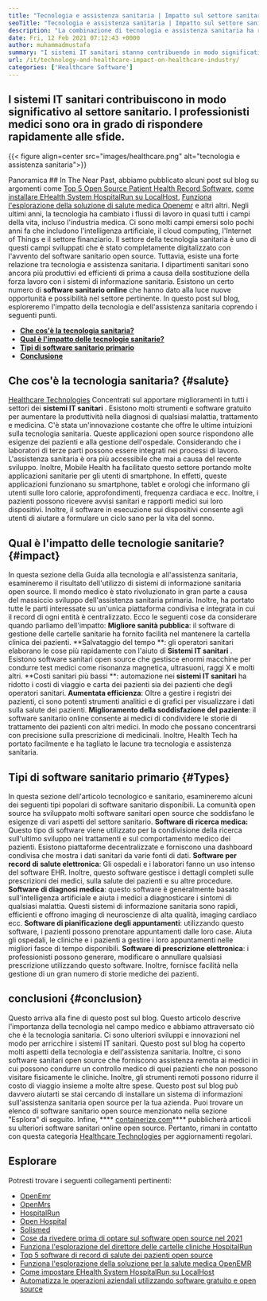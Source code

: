```yaml
---
title: "Tecnologia e assistenza sanitaria | Impatto sul settore sanitario" 
seoTitle: "Tecnologia e assistenza sanitaria | Impatto sul settore sanitario" 
description: "La combinazione di tecnologia e assistenza sanitaria ha rivoluzionato il dipartimento medico. Esploriamo l'impatto e i tipi di software sanitario." 
date: Fri, 12 Feb 2021 07:12:43 +0000
author: muhammadmustafa
summary: "I sistemi IT sanitari stanno contribuendo in modo significativo al settore sanitario. I professionisti medici sono ora in grado di rispondere rapidamente alle sfide." 
url: /it/technology-and-healthcare-impact-on-healthcare-industry/
categories: ['Healthcare Software']
---
```


## I sistemi IT sanitari contribuiscono in modo significativo al settore sanitario. I professionisti medici sono ora in grado di rispondere rapidamente alle sfide.

{{< figure align=center src="images/healthcare.png" alt="tecnologia e assistenza sanitaria">}}


Panoramica ##
In The Near Past, abbiamo pubblicato alcuni post sul blog su argomenti come [Top 5 Open Source Patient Health Record Software][1], [come installare EHealth System HospitalRun su LocalHost][2], [Funziona l'esplorazione della soluzione di salute medica Openemr][3] e altri altri. Negli ultimi anni, la tecnologia ha cambiato i flussi di lavoro in quasi tutti i campi della vita, incluso l'industria medica. Ci sono molti campi emersi solo pochi anni fa che includono l'intelligenza artificiale, il cloud computing, l'Internet of Things e il settore finanziario. Il settore della tecnologia sanitaria è uno di questi campi sviluppati che è stato completamente digitalizzato con l'avvento del software sanitario open source. Tuttavia, esiste una forte relazione tra tecnologia e assistenza sanitaria.
I dipartimenti sanitari sono ancora più produttivi ed efficienti di prima a causa della sostituzione della forza lavoro con i sistemi di informazione sanitaria. Esistono un certo numero di  **software sanitario online**  che hanno dato alla luce nuove opportunità e possibilità nel settore pertinente. In questo post sul blog, esploreremo l'impatto della tecnologia e dell'assistenza sanitaria coprendo i seguenti punti.
  * **[Che cos'è la tecnologia sanitaria?][4]**
  * **[Qual è l'impatto delle tecnologie sanitarie?][5]**
  * **[Tipi di software sanitario primario][6]**
  * **[Conclusione][7]**

## Che cos'è la tecnologia sanitaria?   {#salute}
[Healthcare Technologies][8] Concentrati sul apportare miglioramenti in tutti i settori dei  **sistemi IT sanitari** . Esistono molti strumenti e software gratuito per aumentare la produttività nella diagnosi di qualsiasi malattia, trattamento e medicina. C'è stata un'innovazione costante che offre le ultime intuizioni sulla tecnologia sanitaria. Queste applicazioni open source rispondono alle esigenze dei pazienti e alla gestione dell'ospedale. Considerando che i laboratori di terze parti possono essere integrati nei processi di lavoro. L'assistenza sanitaria è ora più accessibile che mai a causa del recente sviluppo. Inoltre, Mobile Health ha facilitato questo settore portando molte applicazioni sanitarie per gli utenti di smartphone. In effetti, queste applicazioni funzionano su smartphone, tablet e orologi che informano gli utenti sulle loro calorie, approfondimenti, frequenza cardiaca e ecc. Inoltre, i pazienti possono ricevere avvisi sanitari e rapporti medici sui loro dispositivi. Inoltre, il software in esecuzione sui dispositivi consente agli utenti di aiutare a formulare un ciclo sano per la vita del sonno.

## Qual è l'impatto delle tecnologie sanitarie?   {#impact}
In questa sezione della Guida alla tecnologia e all'assistenza sanitaria, esamineremo il risultato dell'utilizzo di sistemi di informazione sanitaria open source. Il mondo medico è stato rivoluzionato in gran parte a causa del massiccio sviluppo dell'assistenza sanitaria primaria. Inoltre, ha portato tutte le parti interessate su un'unica piattaforma condivisa e integrata in cui il record di ogni entità è centralizzato. Ecco le seguenti cose da considerare quando parliamo dell'impatto:
**Migliore sanità pubblica**: il software di gestione delle cartelle sanitarie ha fornito facilità nel mantenere la cartella clinica dei pazienti.
**Salvataggio del tempo **: gli operatori sanitari elaborano le cose più rapidamente con l'aiuto di  **Sistemi IT sanitari** . Esistono software sanitari open source che gestisce enormi macchine per condurre test medici come risonanza magnetica, ultrasuoni, raggi X e molti altri.
**Costi sanitari più bassi **: automazione nei  **sistemi IT sanitari**  ha ridotto i costi di viaggio e carta dei pazienti sia dei pazienti che degli operatori sanitari.
**Aumentata efficienza**: Oltre a gestire i registri dei pazienti, ci sono potenti strumenti analitici e di grafici per visualizzare i dati sulla salute dei pazienti.
**Miglioramento della soddisfazione del paziente**: il software sanitario online consente ai medici di condividere le storie di trattamento dei pazienti con altri medici. In modo che possano concentrarsi con precisione sulla prescrizione di medicinali. Inoltre, Health Tech ha portato facilmente e ha tagliato le lacune tra tecnologia e assistenza sanitaria.

## Tipi di software sanitario primario   {#Types}
In questa sezione dell'articolo tecnologico e sanitario, esamineremo alcuni dei seguenti tipi popolari di software sanitario disponibili. La comunità open source ha sviluppato molti software sanitari open source che soddisfano le esigenze di vari aspetti del settore sanitario.
**Software di ricerca medica:** Questo tipo di software viene utilizzato per la condivisione della ricerca sull'ultimo sviluppo nei trattamenti e sul comportamento medico dei pazienti. Esistono piattaforme decentralizzate e forniscono una dashboard condivisa che mostra i dati sanitari da varie fonti di dati.
**Software per record di salute elettronica**: Gli ospedali e i laboratori fanno un uso intenso del software EHR. Inoltre, questo software gestisce i dettagli completi sulle prescrizioni dei medici, sulla salute dei pazienti e su altre procedure.
**Software di diagnosi medica**: questo software è generalmente basato sull'intelligenza artificiale e aiuta i medici a diagnosticare i sintomi di qualsiasi malattia. Questi sistemi di informazione sanitaria sono rapidi, efficienti e offrono imaging di neuroscienze di alta qualità, imaging cardiaco ecc.
**Software di pianificazione degli appuntamenti**: utilizzando questo software, i pazienti possono prenotare appuntamenti dalle loro case. Aiuta gli ospedali, le cliniche e i pazienti a gestire i loro appuntamenti nelle migliori fasce di tempo disponibili.
**Software di prescrizione elettronica**: i professionisti possono generare, modificare o annullare qualsiasi prescrizione utilizzando questo software. Inoltre, fornisce facilità nella gestione di un gran numero di storie mediche dei pazienti.

## conclusioni   {#conclusion}
Questo arriva alla fine di questo post sul blog. Questo articolo descrive l'importanza della tecnologia nel campo medico e abbiamo attraversato ciò che è la tecnologia sanitaria. Ci sono ulteriori sviluppi e innovazioni nel modo per arricchire i sistemi IT sanitari. Questo post sul blog ha coperto molti aspetti della tecnologia e dell'assistenza sanitaria. Inoltre, ci sono software sanitari open source che forniscono assistenza remota ai medici in cui possono condurre un controllo medico di quei pazienti che non possono visitare fisicamente le cliniche. Inoltre, gli strumenti remoti possono ridurre il costo di viaggio insieme a molte altre spese. Questo post sul blog può davvero aiutarti se stai cercando di installare un sistema di informazioni sull'assistenza sanitaria open source per la tua azienda. Puoi trovare un elenco di software sanitario open source menzionato nella sezione "Esplora" di seguito.
Infine,  **** [containerize.com][9]**** pubblicherà articoli su ulteriori software sanitari online open source. Pertanto, rimani in contatto con questa categoria [Healthcare Technologies][8] per aggiornamenti regolari.

## Esplorare
Potresti trovare i seguenti collegamenti pertinenti:
  * [OpenEmr][10]
  * [OpenMrs][11]
  * [HospitalRun][12]
  * [Open Hospital][13]
  * [Solismed][14]
  * [Cose da rivedere prima di optare sul software open source nel 2021][15]
  * [Funziona l'esplorazione del direttore delle cartelle cliniche HospitalRun][16]
  * [Top 5 software di record di salute dei pazienti open source][1]
  * [Funziona l'esplorazione della soluzione per la salute medica OpenEMR][3]
  * [Come impostare EHealth System HospitalRun su LocalHost][17]
  * [Automatizza le operazioni aziendali utilizzando software gratuito e open source][18]

  
[1]: https://blog.containerize.com/2021/03/05/top-5-open-source-patient-record-management-software/
[2]: https://blog.containerize.com/healthcare-software/how-to-install-hospitalrun-hospital-management-system/
[3]: https://blog.containerize.com/healthcare-software/open-source-medical-software-openemr-features/
[4]: #health
[5]: #impact
[6]: #types
[7]: #Conclusion
[8]: https://products.containerize.com/health-care-technologies
[9]: https://www.containerize.com/
[10]: https://products.containerize.com/health-care-technologies/openemr
[11]: https://products.containerize.com/health-care-technologies/openmrs
[12]: https://products.containerize.com/healthcare-technologies/hospitalrun
[13]: https://products.containerize.com/healthcare-technologies/open-hospital
[14]: https://products.containerize.com/healthcare-technologies/solismed
[15]: https://blog.containerize.com/cmdb-software/things-to-review-before-opting-open-source-software-in-2021/
[16]: https://blog.containerize.com/healthcare-software/features-exploration-of-medical-record-manager-hospitalrun/
[17]: https://blog.containerize.com/healthcare-software/how-to-install-hospitalrun-hospital-management-system/
[18]: https://blog.containerize.com/blogging/automate-business-operations-using-open-source-software/

